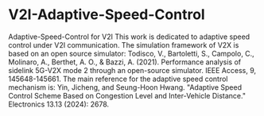 # V2I-Adaptive-Speed-Control
Adaptive-Speed-Control for V2I
This work is dedicated to adaptive speed control under V2I communication.
The simulation framework of V2X is based on an open source simulator:
Todisco, V., Bartoletti, S., Campolo, C., Molinaro, A., Berthet, A. O., & Bazzi, A. (2021). Performance analysis of sidelink 5G-V2X mode 2 through an open-source simulator. IEEE Access, 9, 145648-145661.
The main reference for the adaptive speed control mechanism is: 
Yin, Jicheng, and Seung-Hoon Hwang. "Adaptive Speed Control Scheme Based on Congestion Level and Inter-Vehicle Distance." Electronics 13.13 (2024): 2678.

